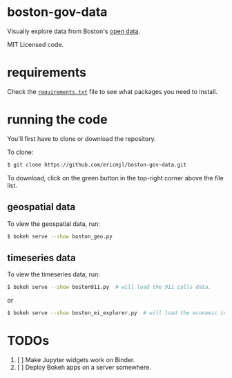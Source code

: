 # boston-gov-data

Visually explore data from Boston's [open data](http://data.boston.gov/).

MIT Licensed code.

<!-- Launch on Binder: [![Binder](http://mybinder.org/badge.svg)](http://mybinder.org:/repo/ericmjl/boston-gov-data) -->

# requirements

Check the [`requirements.txt`](./requirements.txt) file to see what packages you need to install.

# running the code

You'll first have to clone or download the repository.

To clone:

```bash
$ git clone https://github.com/ericmjl/boston-gov-data.git
```

To download, click on the green button in the top-right corner above the file list.

## geospatial data

To view the geospatial data, run:

```bash
$ bokeh serve --show boston_geo.py
```

## timeseries data

To view the timeseries data, run:

```bash
$ bokeh serve --show boston911.py  # will load the 911 calls data.
```

or

```bash
$ bokeh serve --show boston_ei_explorer.py  # will load the economic indicators data.
```

# TODOs

1. [ ] Make Jupyter widgets work on Binder.
1. [ ] Deploy Bokeh apps on a server somewhere.
